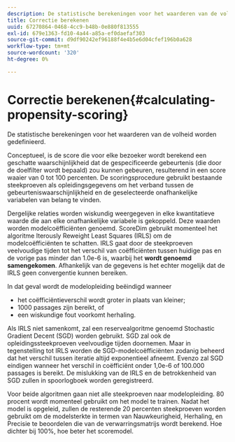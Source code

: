 ```yaml
---
description: De statistische berekeningen voor het waarderen van de volheid worden gedefinieerd.
title: Correctie berekenen
uuid: 67270864-0468-4cc9-b48b-0e880f813555
exl-id: 679e1363-fd10-4a44-a85a-ef0daefaf303
source-git-commit: d9df90242ef96188f4e4b5e6d04cfef196b0a628
workflow-type: tm+mt
source-wordcount: '320'
ht-degree: 0%

---
```


# Correctie berekenen{#calculating-propensity-scoring}

De statistische berekeningen voor het waarderen van de volheid worden gedefinieerd.

Conceptueel, is de score die voor elke bezoeker wordt berekend een geschatte waarschijnlijkheid dat de gespecificeerde gebeurtenis (die door de doelfilter wordt bepaald) zou kunnen gebeuren, resulterend in een score waaier van 0 tot 100 percenten. De scoringsprocedure gebruikt bestaande steekproeven als opleidingsgegevens om het verband tussen de gebeurteniswaarschijnlijkheid en de geselecteerde onafhankelijke variabelen van belang te vinden.

Dergelijke relaties worden wiskundig weergegeven in elke kwantitatieve waarde die aan elke onafhankelijke variabele is gekoppeld. Deze waarden worden modelcoëfficiënten genoemd. ScoreDim gebruikt momenteel het algoritme Iterously Reweight Least Squares (IRLS) om de modelcoëfficiënten te schatten. IRLS gaat door de steekproeven veelvoudige tijden tot het verschil van coëfficiënten tussen huidige pas en de vorige pas minder dan 1.0e-6 is, waarbij het **wordt genoemd samengekomen**. Afhankelijk van de gegevens is het echter mogelijk dat de IRLS geen convergentie kunnen bereiken.

In dat geval wordt de modelopleiding beëindigd wanneer

* het coëfficiëntieverschil wordt groter in plaats van kleiner;
* 1000 passages zijn bereikt, of
* een wiskundige fout voorkomt herhaling.

Als IRLS niet samenkomt, zal een reservealgoritme genoemd Stochastic Gradient Decent (SGD) worden gebruikt. SGD zal ook de opleidingssteekproeven veelvoudige tijden doornemen. Maar in tegenstelling tot IRLS worden de SGD-modelcoëfficiënten zodanig beheerd dat het verschil tussen iteratie altijd exponentieel afneemt. Evenzo zal SGD eindigen wanneer het verschil in coëfficiënt onder 1,0e-6 of 100.000 passages is bereikt. De mislukking van de IRLS en de betrokkenheid van SGD zullen in spoorlogboek worden geregistreerd.

Voor beide algoritmen gaan niet alle steekproeven naar modelopleiding. 80 procent wordt momenteel gebruikt om het model te trainen. Nadat het model is opgeleid, zullen de resterende 20 percenten steekproeven worden gebruikt om de modelsterkte in termen van Nauwkeurigheid, Herhaling, en Precisie te beoordelen die van de verwarringsmatrijs wordt berekend. Hoe dichter bij 100%, hoe beter het scoremodel.
